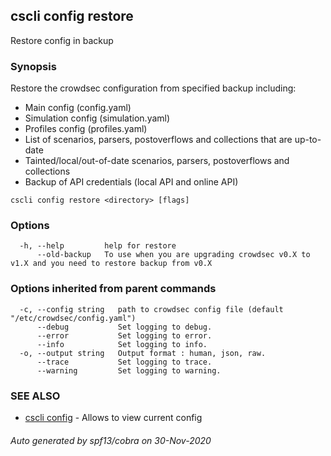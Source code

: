 ## cscli config restore

Restore config in backup <directory>

### Synopsis

Restore the crowdsec configuration from specified backup <directory> including:

- Main config (config.yaml)
- Simulation config (simulation.yaml)
- Profiles config (profiles.yaml)
- List of scenarios, parsers, postoverflows and collections that are up-to-date
- Tainted/local/out-of-date scenarios, parsers, postoverflows and collections
- Backup of API credentials (local API and online API)

```
cscli config restore <directory> [flags]
```

### Options

```
  -h, --help         help for restore
      --old-backup   To use when you are upgrading crowdsec v0.X to v1.X and you need to restore backup from v0.X
```

### Options inherited from parent commands

```
  -c, --config string   path to crowdsec config file (default "/etc/crowdsec/config.yaml")
      --debug           Set logging to debug.
      --error           Set logging to error.
      --info            Set logging to info.
  -o, --output string   Output format : human, json, raw.
      --trace           Set logging to trace.
      --warning         Set logging to warning.
```

### SEE ALSO

* [cscli config](cscli_config.md)	 - Allows to view current config

###### Auto generated by spf13/cobra on 30-Nov-2020
